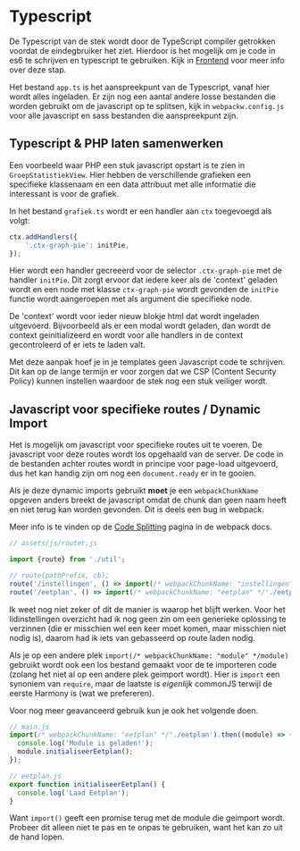 # Typescript

De Typescript van de stek wordt door de TypeScript compiler getrokken voordat de eindegbruiker het ziet. Hierdoor is het mogelijk om je code in es6 te schrijven en typescript te gebruiken. Kijk in [Frontend](frontend.md) voor meer info over deze stap.

Het bestand `app.ts` is het aanspreekpunt van de Typescript, vanaf hier wordt alles ingeladen. Er zijn nog een aantal andere losse bestanden die worden gebruikt om de javascript op te splitsen, kijk in `webpackw.config.js` voor alle javascript en sass bestanden die aanspreekpunt zijn.

## Typescript & PHP laten samenwerken

Een voorbeeld waar PHP een stuk javascript opstart is te zien in `GroepStatistiekView`. Hier hebben de verschillende grafieken een specifieke klassenaam en een data attribuut met alle informatie die interessant is voor de grafiek.

In het bestand `grafiek.ts` wordt er een handler aan `ctx` toegevoegd als volgt:

```typescript
ctx.addHandlers({
	'.ctx-graph-pie': initPie,
});
```

Hier wordt een handler gecreeerd voor de selector `.ctx-graph-pie` met de handler `initPie`. Dit zorgt ervoor dat iedere keer als de 'context' geladen wordt en een node met klasse `ctx-graph-pie` wordt gevonden de `initPie` functie wordt aangeroepen met als argument die specifieke node.

De 'context' wordt voor ieder nieuw blokje html dat wordt ingeladen uitgevoerd. Bijvoorbeeld als er een modal wordt geladen, dan wordt de context geinitializeerd en wordt voor alle handlers in de context gecontroleerd of er iets te laden valt.

Met deze aanpak hoef je in je templates geen Javascript code te schrijven. Dit kan op de lange termijn er voor zorgen dat we CSP (Content Security Policy) kunnen instellen waardoor de stek nog een stuk veiliger wordt.

## Javascript voor specifieke routes / Dynamic Import
Het is mogelijk om javascript voor specifieke routes uit te voeren. De javascript voor deze routes wordt los opgehaald van de server. De code in de bestanden achter routes wordt in principe voor page-load uitgevoerd, dus het kan handig zijn om nog een `document.ready` er in te gooien.

Als je deze dynamic imports gebruikt **moet** je een `webpackChunkName` opgeven anders breekt de javascript omdat de chunk dan geen naam heeft en niet terug kan worden gevonden. Dit is deels een bug in webpack.

Meer info is te vinden op de [Code Splitting](https://webpack.js.org/guides/code-splitting/#dynamic-imports) pagina in de webpack docs.

```javascript
// assets/js/router.js

import {route} from './util';

// route(pathPrefix, cb);
route('/instellingen', () => import(/* webpackChunkName: "instellingen" */'./instellingen'));
route('/eetplan', () => import(/* webpackChunkName: "eetplan" */'./eetplan'));
```
Ik weet nog niet zeker of dit de manier is waarop het blijft werken. Voor het lidinstellingen overzicht had ik nog geen zin om een generieke oplossing te verzinnen (die er misschien wel een keer moet komen, maar misschien niet nodig is), daarom had ik iets van gebasseerd op route laden nodig.

Als je op een andere plek `import(/* webpackChunkName: "module" */module)` gebruikt wordt ook een los bestand gemaakt voor de te importeren code (zolang het niet al op een andere plek geimport wordt).  Hier is `import` een synoniem van `require`, maar de laatste is _eigenlijk_ commonJS terwijl de eerste Harmony is (wat we prefereren).

Voor nog meer geavanceerd gebruik kun je ook het volgende doen.
```javascript
// main.js
import(/* webpackChunkName: "eetplan" */'./eetplan').then((module) => {
  console.log('Module is geladen!');
  module.initialiseerEetplan();
});

// eetplan.js
export function initialiseerEetplan() {
  console.log('Laad Eetplan');
}
```
Want `import()` geeft een promise terug met de module die geimport wordt. Probeer dit alleen niet te pas en te onpas te gebruiken, want het kan zo uit de hand lopen.
